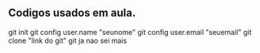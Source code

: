 ## Codigos usados em aula.

git init
git config user.name "seunome"
git config user.email "seuemail"
git clone "link do git"
git ja nao sei mais